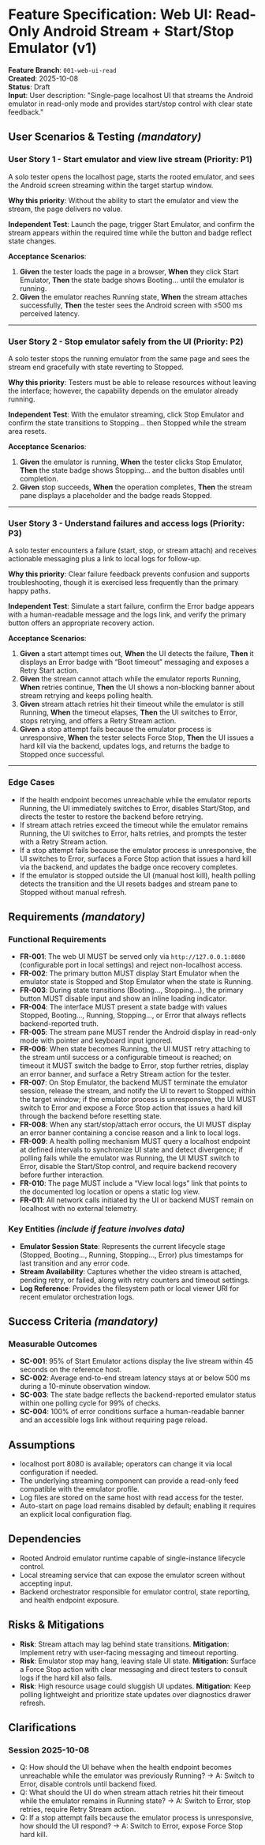 # Feature Specification: Web UI: Read-Only Android Stream + Start/Stop Emulator (v1)

**Feature Branch**: `001-web-ui-read`  
**Created**: 2025-10-08  
**Status**: Draft  
**Input**: User description: "Single-page localhost UI that streams the Android emulator in read-only mode and provides start/stop control with clear state feedback."

## User Scenarios & Testing *(mandatory)*

### User Story 1 - Start emulator and view live stream (Priority: P1)

A solo tester opens the localhost page, starts the rooted emulator, and sees the Android screen streaming within the target startup window.

**Why this priority**: Without the ability to start the emulator and view the stream, the page delivers no value.

**Independent Test**: Launch the page, trigger Start Emulator, and confirm the stream appears within the required time while the button and badge reflect state changes.

**Acceptance Scenarios**:

1. **Given** the tester loads the page in a browser, **When** they click Start Emulator, **Then** the state badge shows Booting… until the emulator is running.
2. **Given** the emulator reaches Running state, **When** the stream attaches successfully, **Then** the tester sees the Android screen with ≤500 ms perceived latency.

---

### User Story 2 - Stop emulator safely from the UI (Priority: P2)

A solo tester stops the running emulator from the same page and sees the stream end gracefully with state reverting to Stopped.

**Why this priority**: Testers must be able to release resources without leaving the interface; however, the capability depends on the emulator already running.

**Independent Test**: With the emulator streaming, click Stop Emulator and confirm the state transitions to Stopping… then Stopped while the stream area resets.

**Acceptance Scenarios**:

1. **Given** the emulator is running, **When** the tester clicks Stop Emulator, **Then** the state badge shows Stopping… and the button disables until completion.
2. **Given** stop succeeds, **When** the operation completes, **Then** the stream pane displays a placeholder and the badge reads Stopped.

---

### User Story 3 - Understand failures and access logs (Priority: P3)

A solo tester encounters a failure (start, stop, or stream attach) and receives actionable messaging plus a link to local logs for follow-up.

**Why this priority**: Clear failure feedback prevents confusion and supports troubleshooting, though it is exercised less frequently than the primary happy paths.

**Independent Test**: Simulate a start failure, confirm the Error badge appears with a human-readable message and the logs link, and verify the primary button offers an appropriate recovery action.

**Acceptance Scenarios**:

1. **Given** a start attempt times out, **When** the UI detects the failure, **Then** it displays an Error badge with “Boot timeout” messaging and exposes a Retry Start action.
2. **Given** the stream cannot attach while the emulator reports Running, **When** retries continue, **Then** the UI shows a non-blocking banner about stream retrying and keeps polling health.
3. **Given** stream attach retries hit their timeout while the emulator is still Running, **When** the timeout elapses, **Then** the UI switches to Error, stops retrying, and offers a Retry Stream action.
4. **Given** a stop attempt fails because the emulator process is unresponsive, **When** the tester selects Force Stop, **Then** the UI issues a hard kill via the backend, updates logs, and returns the badge to Stopped once successful.

---

### Edge Cases

- If the health endpoint becomes unreachable while the emulator reports Running, the UI immediately switches to Error, disables Start/Stop, and directs the tester to restore the backend before retrying.
- If stream attach retries exceed the timeout while the emulator remains Running, the UI switches to Error, halts retries, and prompts the tester with a Retry Stream action.
- If a stop attempt fails because the emulator process is unresponsive, the UI switches to Error, surfaces a Force Stop action that issues a hard kill via the backend, and updates the badge once recovery completes.
- If the emulator is stopped outside the UI (manual host kill), health polling detects the transition and the UI resets badges and stream pane to Stopped without manual refresh.

## Requirements *(mandatory)*

### Functional Requirements

- **FR-001**: The web UI MUST be served only via `http://127.0.0.1:8080` (configurable port in local settings) and reject non-localhost access.
- **FR-002**: The primary button MUST display Start Emulator when the emulator state is Stopped and Stop Emulator when the state is Running.
- **FR-003**: During state transitions (Booting…, Stopping…), the primary button MUST disable input and show an inline loading indicator.
- **FR-004**: The interface MUST present a state badge with values Stopped, Booting…, Running, Stopping…, or Error that always reflects backend-reported truth.
- **FR-005**: The stream pane MUST render the Android display in read-only mode with pointer and keyboard input ignored.
- **FR-006**: When state becomes Running, the UI MUST retry attaching to the stream until success or a configurable timeout is reached; on timeout it MUST switch the badge to Error, stop further retries, display an error banner, and surface a Retry Stream action for the tester.
- **FR-007**: On Stop Emulator, the backend MUST terminate the emulator session, release the stream, and notify the UI to revert to Stopped within the target window; if the emulator process is unresponsive, the UI MUST switch to Error and expose a Force Stop action that issues a hard kill through the backend before resetting state.
- **FR-008**: When any start/stop/attach error occurs, the UI MUST display an error banner containing a concise reason and a link to local logs.
- **FR-009**: A health polling mechanism MUST query a localhost endpoint at defined intervals to synchronize UI state and detect divergence; if polling fails while the emulator was Running, the UI MUST switch to Error, disable the Start/Stop control, and require backend recovery before further interaction.
- **FR-010**: The page MUST include a “View local logs” link that points to the documented log location or opens a static log view.
- **FR-011**: All network calls initiated by the UI or backend MUST remain on localhost with no external telemetry.

### Key Entities *(include if feature involves data)*

- **Emulator Session State**: Represents the current lifecycle stage (Stopped, Booting…, Running, Stopping…, Error) plus timestamps for last transition and any error code.
- **Stream Availability**: Captures whether the video stream is attached, pending retry, or failed, along with retry counters and timeout settings.
- **Log Reference**: Provides the filesystem path or local viewer URI for recent emulator orchestration logs.

## Success Criteria *(mandatory)*

### Measurable Outcomes

- **SC-001**: 95% of Start Emulator actions display the live stream within 45 seconds on the reference host.
- **SC-002**: Average end-to-end stream latency stays at or below 500 ms during a 10-minute observation window.
- **SC-003**: The state badge reflects the backend-reported emulator status within one polling cycle for 99% of checks.
- **SC-004**: 100% of error conditions surface a human-readable banner and an accessible logs link without requiring page reload.

## Assumptions

- localhost port 8080 is available; operators can change it via local configuration if needed.
- The underlying streaming component can provide a read-only feed compatible with the emulator profile.
- Log files are stored on the same host with read access for the tester.
- Auto-start on page load remains disabled by default; enabling it requires an explicit local configuration flag.

## Dependencies

- Rooted Android emulator runtime capable of single-instance lifecycle control.
- Local streaming service that can expose the emulator screen without accepting input.
- Backend orchestrator responsible for emulator control, state reporting, and health endpoint exposure.

## Risks & Mitigations

- **Risk**: Stream attach may lag behind state transitions. **Mitigation**: Implement retry with user-facing messaging and timeout reporting.
- **Risk**: Emulator stop may hang, leaving stale UI state. **Mitigation**: Surface a Force Stop action with clear messaging and direct testers to consult logs if the hard kill also fails.
- **Risk**: High resource usage could sluggish UI updates. **Mitigation**: Keep polling lightweight and prioritize state updates over diagnostics drawer refresh.

## Clarifications

### Session 2025-10-08
- Q: How should the UI behave when the health endpoint becomes unreachable while the emulator was previously Running? → A: Switch to Error, disable controls until backend fixed.
- Q: What should the UI do when stream attach retries hit their timeout while the emulator remains in Running state? → A: Switch to Error, stop retries, require Retry Stream action.
- Q: If a stop attempt fails because the emulator process is unresponsive, how should the UI respond? → A: Switch to Error, expose Force Stop hard kill.
